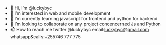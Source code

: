 - 👋 Hi, I’m @luckybyc
- 👀 I’m interested in web and mobile development 
- 🌱 I’m currently learning javascript for frontend and python for backend 
- 💞️ I’m looking to collaborate on any project concencerned Js and Python
- 📫 How to reach me twitter @luckybyc email:luckybyc@gmail.com whatsapp&calls:+255746 777 775

<!---
luckybyc/luckybyc is a ✨ special ✨ repository because its `README.md` (this file) appears on your GitHub profile.
You can click the Preview link to take a look at your changes.
--->
